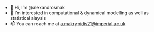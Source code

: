 - 👋 Hi, I’m @alexandrosmak
- 👀 I’m interested in computational & dynamical modelling as well as statistical alaysis
- 📫 You can reach me at a.makrypidis21@imperial.ac.uk

<!---
alexandrosmak/alexandrosmak is a ✨ special ✨ repository because its `README.md` (this file) appears on your GitHub profile.
You can click the Preview link to take a look at your changes.
--->
